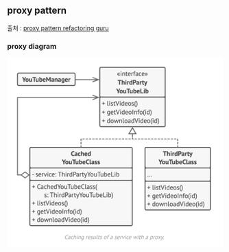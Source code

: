 ## proxy pattern

출처 : [proxy pattern refactoring guru](https://refactoring.guru/design-patterns/proxy)

### proxy diagram
![proxy-diagram](../../../../../../../../resources/pattern/design/proxy/proxy-diagram.png)
